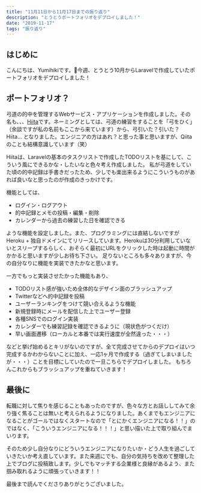 ```yaml
---
title: "11月11日から11月17日までの振り返り"
description: "とうとうポートフォリオをデプロイしました！"
date: "2019-11-17"
tags: "振り返り"
---
```


## はじめに

こんにちは、Yumihikiです。今週、とうとう10月からLaravelで作成していたポートフォリオをデプロイしました！

## ポートフォリオ？

弓道の的中を管理するWebサービス・アプリケーションを作成しました。その名も、、、[Hiita](https://www.hiita.net/)です。ネーミングとしては、弓道の練習をすることを「弓をひく」（余談ですが私の名前もここから来ています）から、弓引いた？引いた？ Hiita... となりました。エンジニアの方はあれ？と思った事と思いますが、Qiitaのことも結構意識しています（笑）

Hiitaは、Laravelの基本のタスクリストで作成したTODOリストを基にして、こういう風にできるかな・したいなと色々考え作成しました。
私が弓道をしていた頃の的中記録は手書きだったため、少しでも楽出来るようにこういうものがあれば良いなと思ったのが作成のきっかけです。

機能としては、

- ログイン・ログアウト
- 的中記録とメモの投稿・編集・削除
- カレンダーから過去の練習した日を確認できる

ような機能を設定しました。また、プログラミングには直結しないですがHeroku + 独自ドメインにてリリースしています。Herokuは30分利用していないとスリープするらしく、おそらく最初にURLをクリックした時は起動に時間がかかると思いますが少しお待ち下さい。
足りないところも多々ありますが、今の自分なりに機能を実装できたかなと思います。

一方でもっと実装させたかった機能もあり、

- TODOリスト感が強いため全体的なデザイン面のブラッシュアップ
- Twitterなどへ的中記録を投稿
- ユーザーランキングをつけて競い合えるような機能
- 新規登録時にメールを配信した上でユーザー登録
- 各種SNSでのログイン実装
- カレンダーでも練習記録を確認できるように（現状色がつくだけ）
- 早い画面遷移（ローカルと本番では実行速度が全然違った・・・）

などと挙げ始めるとキリがないのですが、全て完成させてからのデプロイはいつ完成するかわからないことに加え、一応1ヶ月で作成する（過ぎてしまいましたが・・・）ことを目標にしていたので一旦こちらでデプロイしました。
もちろんこれからもブラッシュアップを重ねていきます！

## 最後に

転職に対して焦りを感じることもあったのですが、色々な方とお話ししてみて余り強く焦ることは無いと考えられるようになりました。あくまでもエンジニアになることがゴールではなくスタートなので「とにかくエンジニアになる！！」のではなく、「こういうエンジニアになる！！！」と思い描いた上で取り組んでまいります。

そのため少し自分なりにどういうエンジニアになりたいか・どう人生を過ごしていきたいか考え直しています。また来週にでも、自分の気持ちを改めて整理した上でブログに投稿致します。少しでもマッチする企業様と良縁があるよう、また掴み取れるように頑張っていきます！！

最後まで読んでくださりありがとうございました。

